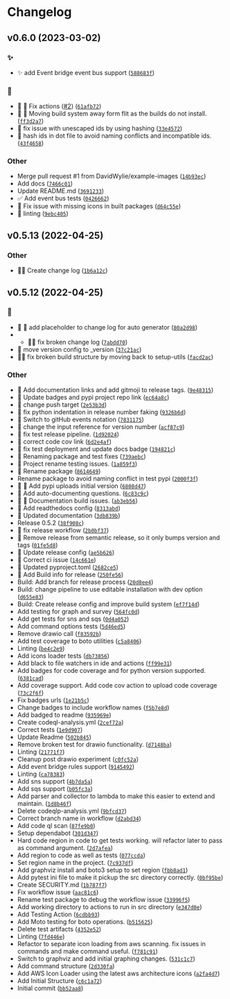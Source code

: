 # Changelog
<!--next-version-placeholder-->

## v0.6.0 (2023-03-02)
### :sparkles:
* :sparkles: add Event bridge event bus support ([`588683f`](https://github.com/DavidWylie/InfraSurveyor/commit/588683f548803d4b7fe12061a65ea44f87539f59))

### :bug:
* :bug: :hammer: Fix actions ([#2](https://github.com/DavidWylie/InfraSurveyor/issues/2)) ([`61afb72`](https://github.com/DavidWylie/InfraSurveyor/commit/61afb7226e3cf521e84bac45fd43b0f7d9d60cca))
* :bug: :hammer: Moving build system away form flit as the builds do not install. ([`ff3d2a7`](https://github.com/DavidWylie/InfraSurveyor/commit/ff3d2a70cc053b41411f19fc65adedfda06580c2))
* :bug: fix issue with unescaped ids by using hashing ([`33e4572`](https://github.com/DavidWylie/InfraSurveyor/commit/33e457246c9c036584271dca9f8baf44a2c9a8c9))
* :bug: hash ids in dot file to avoid naming conflicts and incompatible ids. ([`43f4658`](https://github.com/DavidWylie/InfraSurveyor/commit/43f4658a23a6a2f72388a196f916a9a118da9619))

### Other
* Merge pull request #1 from DavidWylie/example-images ([`14b93ec`](https://github.com/DavidWylie/InfraSurveyor/commit/14b93ecc94b92fe2370373c605b47e53d000fee5))
* Add docs ([`7466c01`](https://github.com/DavidWylie/InfraSurveyor/commit/7466c0117bcb163460697d91e696db7b994e3ce8))
* Update README.md ([`3691233`](https://github.com/DavidWylie/InfraSurveyor/commit/369123361aa5ce7981b6b03a3be3f07b3548821b))
* :white_check_mark: Add event bus tests ([`0426662`](https://github.com/DavidWylie/InfraSurveyor/commit/04266623743906bc65305f5f5eb58874c9e6e4f9))
* :hammer: Fix issue with missing icons in built packages ([`d64c55e`](https://github.com/DavidWylie/InfraSurveyor/commit/d64c55ed80c884489a361bb66f91d67025281ca3))
* :art: linting ([`9ebc405`](https://github.com/DavidWylie/InfraSurveyor/commit/9ebc405497cdfa71a7436c7f03a1fe8cbe81cf03))

## v0.5.13 (2022-04-25)
### Other
* :art::memo: Create change log  ([`1b6a12c`](https://github.com/DavidWylie/Surveyor/commit/1b6a12c662690410be1621d2cb989ef97492f915))

## v0.5.12 (2022-04-25)
### :bug:
* :bug: :memo: add placeholder to change log for auto generator  ([`80a2d98`](https://github.com/DavidWylie/Surveyor/commit/80a2d982d4f5ed16a933fb3cf5101421da17b121))
* * :bug::memo: fix broken change log  ([`7abdd70`](https://github.com/DavidWylie/Surveyor/commit/7abdd70f8bbe48883c9bbd7d3a20f40da00e550a))
* :bug: move version config to _version  ([`37c21ac`](https://github.com/DavidWylie/Surveyor/commit/37c21ac456eb38e40b4f7ea41f604a71d1ddcb45))
* :bug::rocket: fix broken build structure by moving back to setup-utils  ([`facd2ac`](https://github.com/DavidWylie/Surveyor/commit/facd2acda343cede8d7be7b1219578a8c3d481a8))

### Other
* :memo: Add documentation links and add gitmoji to release tags.  ([`9e48315`](https://github.com/DavidWylie/Surveyor/commit/9e48315895fde233594b23bc2e81b97f40700749))
* :memo: Update badges and pypi project repo link  ([`ec64a8c`](https://github.com/DavidWylie/Surveyor/commit/ec64a8c71c3dfc1584702ab638ccd9dfa43bd21e))
* :construction: change push target  ([`2e53b3d`](https://github.com/DavidWylie/Surveyor/commit/2e53b3d312dd27523d94d85c0865badacd6d7684))
* :construction: fix python indentation in release number faking  ([`9326b6d`](https://github.com/DavidWylie/Surveyor/commit/9326b6d0714aaaded3589c02d9b76b1264a4e3cf))
* :construction: Switch to gitHub events notation  ([`7831175`](https://github.com/DavidWylie/Surveyor/commit/783117540d0823b54061cfc698a4f97c5a9f4930))
* :construction: change the input reference for version number  ([`acf87c9`](https://github.com/DavidWylie/Surveyor/commit/acf87c9f5ab7755d6294b7e13034637392c7860a))
* :construction: fix test release pipeline.  ([`1d92024`](https://github.com/DavidWylie/Surveyor/commit/1d920245b5c022619b143bbc8ee88d5a57847f84))
* :construction: correct code cov link  ([`6d2e4af`](https://github.com/DavidWylie/Surveyor/commit/6d2e4afd95e895678ae8aa15c5b421cdec110c78))
* :construction: fix test deployment and update docs badge  ([`194821c`](https://github.com/DavidWylie/Surveyor/commit/194821cfe9ef4959dcaf7fd6126af8313e415e2f))
* :construction: Renaming package and test fixes  ([`739aebc`](https://github.com/DavidWylie/Surveyor/commit/739aebce77be6527f042e4ce73eae85cd5b2d1d6))
* :construction: Project rename testing issues.  ([`1a859f3`](https://github.com/DavidWylie/Surveyor/commit/1a859f38047ba07788102f37701f5afd8d05bd08))
* :construction: Rename package  ([`8614649`](https://github.com/DavidWylie/Surveyor/commit/86146493228ce743e8b7feb2d0a057715152c44d))
* Rename package to avoid naming conflict in test pypi  ([`2000f3f`](https://github.com/DavidWylie/Surveyor/commit/2000f3ff606e43d8dd078c22025b760c4cfd5b40))
* :construction: :construction_worker: Add pypi uploads initial version  ([`6808d47`](https://github.com/DavidWylie/Surveyor/commit/6808d4717462e1a0daa7c6025bc0bc6d8e03c0f6))
* :memo: Add auto-documenting questions.  ([`6c83c9c`](https://github.com/DavidWylie/Surveyor/commit/6c83c9cd6a30f8eb76e2dd28bd884981f1ff7ae1))
* :memo: :construction: Documentation build issues.  ([`ab3eb56`](https://github.com/DavidWylie/Surveyor/commit/ab3eb56aacea746462d68f80ca9d162be11f5748))
* :memo: Add readthedocs config  ([`8313abd`](https://github.com/DavidWylie/Surveyor/commit/8313abda1d5a202ebdaa9c7eb61ada34cc71b036))
* :memo: Updated documentation  ([`3db839b`](https://github.com/DavidWylie/Surveyor/commit/3db839b6b3e1573ebaa9201ae9cb6bb88c7d7254))
* Release 0.5.2 ([`38f908c`](https://github.com/DavidWylie/Surveyor/commit/38f908c37b24e97640d6d8f2b6203818654d7dba))
* :construction: fix release workflow  ([`2b0bf37`](https://github.com/DavidWylie/Surveyor/commit/2b0bf372cc905b05c4ee4e3346abe90d19e95b58))
* :construction: Remove release from semantic release, so it only bumps version and tags  ([`01fe5d8`](https://github.com/DavidWylie/Surveyor/commit/01fe5d86e9e2676d360333c8f479626797d92878))
* :construction: Update release config  ([`ae5b626`](https://github.com/DavidWylie/Surveyor/commit/ae5b6262a71646827fb015d6d6dbe10a7a5a2e5c))
* :construction: Correct ci issue  ([`14c661e`](https://github.com/DavidWylie/Surveyor/commit/14c661e442f2ab8646e20ff511f48711f68ab422))
* :construction: Updated pyproject.toml   ([`2682ce5`](https://github.com/DavidWylie/Surveyor/commit/2682ce541a998b6705c746a857425f46f7b34510))
* :construction: Add Build info for release  ([`250fe56`](https://github.com/DavidWylie/Surveyor/commit/250fe564e2b9585d4f688c7502049c0bbb65370e))
* Build: Add branch for release process  ([`20d8ee4`](https://github.com/DavidWylie/Surveyor/commit/20d8ee45d115b78298cdd50b87ec50e75a2c39f5))
* Build: change pipeline to use editable installation with dev option  ([`d655e83`](https://github.com/DavidWylie/Surveyor/commit/d655e832473d13716a02a87fd2914a31dc8f2df4))
* Build: Create release config and improve build system  ([`ef7f14d`](https://github.com/DavidWylie/Surveyor/commit/ef7f14db947786ff309be50e6dbc1cc6992abaa9))
* Add testing for graph and survey  ([`564fc0d`](https://github.com/DavidWylie/Surveyor/commit/564fc0d274a553f0664f41360d1dd16d402f704a))
* Add get tests for sns and sqs  ([`0d4a052`](https://github.com/DavidWylie/Surveyor/commit/0d4a05244408f1a679455d0849b50470e9e4ecdb))
* Add command options tests  ([`5d46ed5`](https://github.com/DavidWylie/Surveyor/commit/5d46ed509fb5f23839e5e96396af174696f9640b))
* Remove drawio call  ([`f83592b`](https://github.com/DavidWylie/Surveyor/commit/f83592b1ffc05f4221045eed266406e2809ace61))
* Add test coverage to boto utilities  ([`c5a8406`](https://github.com/DavidWylie/Surveyor/commit/c5a84062868eb0d9d592a6682a23bcad4a006f1b))
* Linting  ([`be4c2e9`](https://github.com/DavidWylie/Surveyor/commit/be4c2e97eeee0bf35249c4c6b4ad2c510ecfd3de))
* Add icons loader tests  ([`db73856`](https://github.com/DavidWylie/Surveyor/commit/db73856a9e5bc550786752eb60804eced095eb73))
* Add black to file watchers in ide and actions  ([`ff99e31`](https://github.com/DavidWylie/Surveyor/commit/ff99e3123aa2e5163cb3d0ea2f1a68ec9aea318e))
* Add badges for code coverage and for python version supported.  ([`6381cad`](https://github.com/DavidWylie/Surveyor/commit/6381cadeffda329410af522fc0fc4774278b9139))
* Add coverage support.  Add code cov action to upload code coverage  ([`73c2f6f`](https://github.com/DavidWylie/Surveyor/commit/73c2f6fdfb5401c01aebb887f4fcde516af24bad))
* Fix badges urls  ([`1e21b5c`](https://github.com/DavidWylie/Surveyor/commit/1e21b5c04121abc03dc7ade161483a281f9cd75b))
* Change badges to include workflow names  ([`f5b7e8d`](https://github.com/DavidWylie/Surveyor/commit/f5b7e8daba88859ea4df50e9f3dcefa1582e22e4))
* Add badged to readme  ([`935969e`](https://github.com/DavidWylie/Surveyor/commit/935969e4c181f573f18e0b8e30552d2da6b384d8))
* Create codeql-analysis.yml ([`2cef72a`](https://github.com/DavidWylie/Surveyor/commit/2cef72a1886f53fb253ddb3d3e6255b124a18d58))
* Correct tests  ([`1e9d907`](https://github.com/DavidWylie/Surveyor/commit/1e9d9075bb668ee783acb9ec2480533c6a6b7613))
* Update Readme  ([`502b845`](https://github.com/DavidWylie/Surveyor/commit/502b8450a5cd564e17a5c041282aab4229d6e1cc))
* Remove broken test for drawio functionality.  ([`d7148ba`](https://github.com/DavidWylie/Surveyor/commit/d7148ba7fdac9a25a2f092599e64644cd2460beb))
* Linting  ([`21771f7`](https://github.com/DavidWylie/Surveyor/commit/21771f77df7d7e1acd402a711f0fa5b412481a86))
* Cleanup post drawio experiment  ([`c0fc52a`](https://github.com/DavidWylie/Surveyor/commit/c0fc52aa1da39b3239c404ea07ac6a9821f9bf60))
* Add event bridge rules support  ([`9145492`](https://github.com/DavidWylie/Surveyor/commit/914549267632fc5b9d7e39697d4edcd60d131743))
* Linting  ([`ca78383`](https://github.com/DavidWylie/Surveyor/commit/ca78383ec00e6b2e98111f9439162baaf0dff02b))
* Add sns support  ([`4b7da5a`](https://github.com/DavidWylie/Surveyor/commit/4b7da5aa6aabfe04d47207ffac3e5e5f9102e49c))
* Add sqs support  ([`b05fc3a`](https://github.com/DavidWylie/Surveyor/commit/b05fc3aaed03cdbbd46fa12d7ee63e1b5066c8c9))
* Add parser and collector to lambda to make this easier to extend and maintain.  ([`1d8b46f`](https://github.com/DavidWylie/Surveyor/commit/1d8b46f576348ddbd7e8e8d2880e1eb97555f171))
* Delete codeqlp-analysis.yml ([`9bfcd37`](https://github.com/DavidWylie/Surveyor/commit/9bfcd371da4c0ecdd592c64d396c127e6acbef4e))
* Correct branch name in workflow ([`d2abd34`](https://github.com/DavidWylie/Surveyor/commit/d2abd348172887bd45e2ab361f1ca23def94d656))
* Add code ql scan  ([`87fe9b0`](https://github.com/DavidWylie/Surveyor/commit/87fe9b06426e9d9ed4023249c82d8afd7bcdf454))
* Setup dependabot  ([`301d347`](https://github.com/DavidWylie/Surveyor/commit/301d3470776c311738877b31ee09651e82e34156))
* Hard code region in code to get tests working.  will refactor later to pass as command argument.  ([`2d7afea`](https://github.com/DavidWylie/Surveyor/commit/2d7afeaf89c1de7868aacafe4fabb05e7bb92553))
* Add region to code as well as tests  ([`077ccda`](https://github.com/DavidWylie/Surveyor/commit/077ccda073169596053e35a9d8e2a8864cf88944))
* Set region name in the project.  ([`7c937df`](https://github.com/DavidWylie/Surveyor/commit/7c937df42a14de92552d7aa5174da1b4771d8c27))
* Add graphviz install and boto3 setup to set region  ([`fbb8ad1`](https://github.com/DavidWylie/Surveyor/commit/fbb8ad1829aa92c63452928b15a61005a7e2b2e0))
* Add pytest ini file to make it pickup the src directory correctly.  ([`0bf95be`](https://github.com/DavidWylie/Surveyor/commit/0bf95bed63a9a460ffbbc619c0d7fffec8ac6deb))
* Create SECURITY.md ([`1b787f7`](https://github.com/DavidWylie/Surveyor/commit/1b787f7828248027c4f57c84b34c544ce6c8dc62))
* Fix workflow issue  ([`aac81c6`](https://github.com/DavidWylie/Surveyor/commit/aac81c6f8f7bb8cb0a4e589528eadafa3e352063))
* Rename test package to debug the workflow issue  ([`33996f5`](https://github.com/DavidWylie/Surveyor/commit/33996f55e01c3d91b705118e45ba26afbcf919df))
* Add working directory to actions to run in src directory  ([`e347d0e`](https://github.com/DavidWylie/Surveyor/commit/e347d0e059dffe911e51b42219befe6c7899bea5))
* Add Testing Action ([`6cdbb93`](https://github.com/DavidWylie/Surveyor/commit/6cdbb93c1dd8d24d7c726cf6f6d249af5c231b4e))
* Add Moto testing for boto operations.  ([`b515625`](https://github.com/DavidWylie/Surveyor/commit/b5156252258a28693b04b19d25eb5a7ef1064944))
* Delete test artifacts  ([`4352e52`](https://github.com/DavidWylie/Surveyor/commit/4352e5266291ca3ea511026efefa27438a7d4c91))
* Linting  ([`7fd446e`](https://github.com/DavidWylie/Surveyor/commit/7fd446e25fd587b463419f310c533f919c4c208b))
* Refactor to separate icon loading from aws scanning. fix issues in commands and make command useful.  ([`f781c91`](https://github.com/DavidWylie/Surveyor/commit/f781c91630c0207e488bacf7e082104c77e12703))
* Switch to graphviz and add initial graphing changes.  ([`531c1c7`](https://github.com/DavidWylie/Surveyor/commit/531c1c701fc95ecc9e5daea9ece78a31c7c061db))
* Add command structure  ([`2d330fa`](https://github.com/DavidWylie/Surveyor/commit/2d330fad4c2c691002171b9fd6427983b93957f0))
* Add AWS Icon Loader using the latest aws architecture icons  ([`a2fa4d7`](https://github.com/DavidWylie/Surveyor/commit/a2fa4d7ea177de9a03b514711aa43cc843213b36))
* Add Initial Structure  ([`c6c1a72`](https://github.com/DavidWylie/Surveyor/commit/c6c1a72ce08d0545d07c333d859d12d514ff85be))
* Initial commit ([`bb52aa8`](https://github.com/DavidWylie/Surveyor/commit/bb52aa8dd9c85804c7ddab7cfbd257ff4af7865e))
